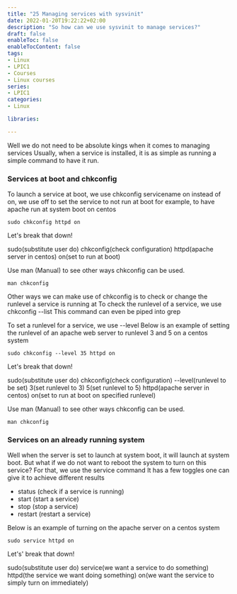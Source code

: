 ```yaml
---
title: "25 Managing services with sysvinit"
date: 2022-01-20T19:22:22+02:00
description: "So how can we use sysvinit to manage services?"
draft: false
enableToc: false
enableTocContent: false
tags:
- Linux
- LPIC1
- Courses
- Linux courses
series:
- LPIC1
categories:
- Linux

libraries:

---
```


Well we do not need to be absolute kings when it comes to managing services
Usually, when a service is installed, it is as simple as running a simple command to have it run.

### Services at boot and chkconfig

To launch a service at boot, we use chkconfig servicename on
instead of on, we use off to set the service to not run at boot
for example, to have apache run at system boot on centos

```
sudo chkconfig httpd on
```

Let's break that down!

sudo(substitute user do) chkconfig(check configuration) httpd(apache server in centos) on(set to run at boot)

Use man (Manual) to see other ways chkconfig can be used.

```
man chkconfig
```

Other ways we can make use of chkconfig is to check or change the runlevel a service is running at
To check the runlevel of a service, we use chkconfig --list
This command can even be piped into grep

To set a runlevel for a service, we use --level
Below is an example of setting the runlevel of an apache web server to runlevel 3 and 5 on a centos system

```
sudo chkconfig --level 35 httpd on
```

Let's break that down!

sudo(substitute user do) chkconfig(check configuration) --level(runlevel to be set) 3(set runlevel to 3) 5(set runlevel to 5) httpd(apache server in centos) on(set to run at boot on specified runlevel)

Use man (Manual) to see other ways chkconfig can be used.

```
man chkconfig
```

### Services on an already running system

Well when the server is set to launch at system boot, it will launch at system boot.
But what if we do not want to reboot the system to turn on this service?
For that, we use the service command
It has a few toggles one can give it to achieve different results

* status (check if a service is running)
* start (start a service)
* stop (stop a service)
* restart (restart a service)

Below is an example of turning on the apache server on a centos system

```
sudo service httpd on
```

Let's' break that down!

sudo(substitute user do) service(we want a service to do something) httpd(the service we want doing something) on(we want the service to simply turn on immediately)

